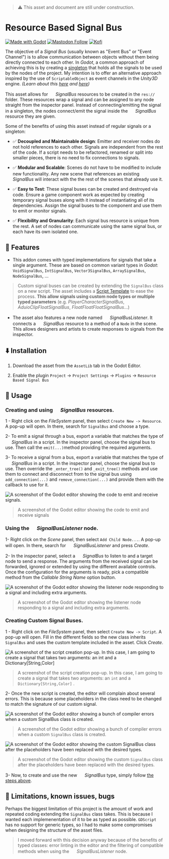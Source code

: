 > ⚠️ This asset and document are still under construction.

# Resource Based Signal Bus

[![Made with Godot](https://img.shields.io/badge/Made%20with-Godot-478CBF?style=flat&logo=godot%20engine&logoColor=white)](https://godotengine.org)
[![Mastodon Follow](https://img.shields.io/mastodon/follow/109780053447231118?domain=mastodon.gamedev.place)](https://mastodon.gamedev.place/@camperotactico)
[![Kofi](https://img.shields.io/badge/Kofi-F16061.svg?logo=ko-fi&logoColor=white)](https://ko-fi.com/camperotactico)

The objective of a _Signal Bus_ (usually known as "Event Bus" or "Event Channel") is to allow communication between objects without them being directly connected to each other. In _Godot_, a common approach of achieving this is by creating a [singleton](https://docs.godotengine.org/es/4.x/tutorials/scripting/singletons_autoload.html) that holds all the signals to be used by the nodes of the project. My intention is to offer an alternative approach inspired by the use of `ScriptableObject` as event channels in the _Unity3D_ engine. _(Learn about this [here](https://unity.com/how-to/scriptableobjects-event-channels-game-code) and [here](https://youtu.be/raQ3iHhE_Kk?si=c3nBhDf29gk7Mfma&t=1670))_

This asset allows for _<img src="./icons/ResourceBasedSignalBus.svg" width="16" height="16"> SignalBus_ resources to be created in the `res://` folder. These resources wrap a signal and can be assigned to any node straight from the inspector panel. Instead of connecting/emitting the signal in a singleton, the nodes connect/emit the signal inside the _<img src="./icons/ResourceBasedSignalBus.svg" width="16" height="16"> SignalBus_ resource they are given.

Some of the benefits of using this asset instead of regular signals or a singleton:

- ✅ **Decoupled and Maintainable design**: Emitter and receiver nodes do not hold references to each other. Signals are independent from the rest of the code. If a script needs to be refactored, renamed or split into smaller pieces, there is no need to fix connections to signals.

- ✅ **Modular and Scalable**: Scenes do not have to be modified to include new functionality. Any new scene that references an existing _<img src="./icons/ResourceBasedSignalBus.svg" width="16" height="16"> SignalBus_ will interact with the the rest of the scenes that already use it. 

- ✅ **Easy to Test**: These signal buses can be created and destroyed via code. Ensure a game component work as expected by creating temporary signal buses along with it instead of instantiating all of its dependencies. Assign the signal buses to the component and use them to emit or monitor signals.
	
- ✅ **Flexibility and Granularity**: Each signal bus resource is unique from the rest. A set of nodes can communicate using the same signal bus, or each have its own isolated one.


## 🧰 Features
- This addon comes with typed implementations for signals that take a single argument. These are based on common variant types in _Godot_: `VoidSignalBus`, `IntSignalBus`, `Vector3SignalBus`, `ArraySignalBus`, `NodeSignalBus`, ... 

> Custom signal buses can be created by extending the `SignalBus` class on a new script. The asset includes a [Script Template](./script_templates/SignalBus/custom_signal_bus_template.gd) to ease the process. **This allow signals using custom node types or multiple typed parameters** (e.g. _PlayerCharacterSignalBus_, _AduioClipFloatSignalBus_, _FloatFloatFloatSignalBus_...)

- The asset also features a new node named _<img src="./icons/SignalBusListener.svg" width="16" height="16"> SignalBusListener_. It connects a _<img src="./icons/ResourceBasedSignalBus.svg" width="16" height="16"> SignalBus_ resource to a method of a `Node` in the scene. This allows designers and artists to create responses to signals from the inspector.

## ⬇️ Installation
1. Download the asset from the `AssetLib` tab in the Godot Editor.

2. Enable the plugin `Project` -> `Project Settings` -> `Plugins` -> `Resource Based Signal Bus`

## 📖 Usage

### Creating and using _<img src="./icons/ResourceBasedSignalBus.svg" width="16" height="16"> SignalBus_ resources.
1 - Right click on the _FileSystem_ panel, then select `Create New -> Resource`. A pop-up will open. In there, search for `SignalBus` and choose a type.

2- To emit a signal through a bus, export a variable that matches the type of _<img src="./icons/ResourceBasedSignalBus.svg" width="16" height="16"> SignalBus_ in a script. In the inspector panel,  choose the signal bus to use.  Then call the `emit(...)`method providing the required arguments.

3- To receive a signal from a bus,  export a variable that matches the type of _<img src="./icons/ResourceBasedSignalBus.svg" width="16" height="16"> SignalBus_ in a script.  In the inspector panel,  choose the signal bus to use. Then override the `_enter_tree()` and `_exit_tree()` methods and use them to connect and disconnect from to the signal bus using `add_connection(...)` and `remove_connection(...)`  and provide them with the callback to use for it.

![A screenshot of the Godot editor showing the code to emit and receive signals.](./screenshots/signal_bus_usage.png)
>A screenshot of the Godot editor showing the code to emit and receive signals

### Using the _<img src="./icons/SignalBusListener.svg" width="16" height="16"> SignalBusListener_ node.
1- Right click on the _Scene_ panel, then select `Add Child Node...`. A pop-up will open. In there, search for _<img src="./icons/SignalBusListener.svg" width="16" height="16"> SignalBusListener_ and press _Create_.

2- In the inspector panel, select a _<img src="./icons/ResourceBasedSignalBus.svg" width="16" height="16"> SignalBus_ to listen to and a target node to send a response. The arguments from the received signal can be forwarded, ignored or extended by using the different available controls. Once the configuration for the arguments is ready, pick a compatible method from the _Callable String Name_ option button.

![A screenshot of the Godot editor showing the listener node responding to a signal and including extra arguments.](./screenshots/signal_bus_listener.png)
>A screenshot of the Godot editor showing the listener node responding to a signal and including extra arguments.

### Creating Custom Signal Buses.
1 - Right click on the _FileSystem_ panel, then select `Create New -> Script`. A pop-up will open. Fill in the different fields so the new class inherits `SignalBus` and uses the custom template included in the asset. Click _Create_.

![A screenshot of the script creation pop-up. In this case, I am going to create a signal that takes two arguments: an int and a Dictionary[String,Color]](./screenshots/create_script_pop_up.png)
> A screenshot of the script creation pop-up. In this case, I am going to create a signal that takes two arguments: an `int` and a `Dictionary[String,Color]` .

2- Once the new script is created, the editor will complain about several errors. This is because some placeholders in the class need to be changed to match the signature of our custom signal.

![A screenshot of the Godot editor showing a bunch of compiler errors when a custom `SignalBus` class is created.](./screenshots/custom_signal_bus_editor_error.png)
> A screenshot of the Godot editor showing a bunch of compiler errors when a custom `SignalBus` class is created.

![A screenshot of the Godot editor showing the custom `SignalBus` class after the placeholders have been replaced with the desired types.](./screenshots/custom_signal_bus_editor_no_errors.png)
> A screenshot of the Godot editor showing the custom `SignalBus` class after the placeholders have been replaced with the desired types.

3- Now, to create and use the new _<img src="./icons/ResourceBasedSignalBus.svg" width="16" height="16"> SignalBus_ type, simply follow [the steps above](#creating-and-using--signalbus-resources).

## 🐛 Limitations, known issues, bugs
Perhaps the biggest limitation of this project is the amount of work and repeated coding extending the `SignalBus` class takes. This is because I wanted each implemenentation of it to be as typed as possible. `GDScript` has no support for generic types, so I had to make some compromises when designing the structure of the asset files.

> I moved forward with this decision anyway because of the benefits of typed classes: error linting in the editor and the filtering of compatible methods when using the _<img src="./icons/SignalBusListener.svg" width="16" height="16"> SignalBusListener_  node.